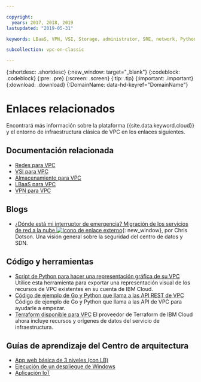 ```yaml
---

copyright:
  years: 2017, 2018, 2019
lastupdated: "2019-05-31"

keywords: LBaaS, VPN, VSI, Storage, administrator, SRE, network, Python, SDK, API, Go, code, script, example, migrating, terraform

subcollection: vpc-on-classic

---
```


{:shortdesc: .shortdesc}
{:new_window: target="_blank"}
{:codeblock: .codeblock}
{:pre: .pre}
{:screen: .screen}
{:tip: .tip}
{:important: .important}
{:download: .download}
{:DomainName: data-hd-keyref="DomainName"}

# Enlaces relacionados

Encontrará más información sobre la plataforma {{site.data.keyword.cloud}} y el entorno de infraestructura clásica de VPC en los enlaces siguientes.

## Documentación relacionada

* [Redes para VPC](/docs/vpc-on-classic-network?topic=vpc-on-classic-network-getting-started)
* [VSI para VPC](/docs/vpc-on-classic-vsi?topic=vpc-on-classic-vsi-getting-started)
* [Almacenamiento para VPC](/docs/vpc-on-classic-block-storage?topic=vpc-on-classic-block-storage-block-storage-getting-started#block-storage-getting-started)
* [LBaaS para VPC](/docs/vpc-on-classic-network?topic=vpc-on-classic-network---using-load-balancers-in-ibm-cloud-vpc#--using-load-balancers-in-ibm-cloud-vpc)
* [VPN para VPC](/docs/vpc-on-classic-network?topic=vpc-on-classic-network---using-vpn-with-your-vpc#--using-vpn-with-your-vpc)


## Blogs

*  [¿Dónde está mi interruptor de emergencia? Migración de los servicios de red a la nube ![Icono de enlace externo](../../icons/launch-glyph.svg "Icono de enlace externo")](https://www.ibm.com/w3-techblog/wcp/2018/09/migrating-network-services/){: new_window}, por Chris Dotson. Una visión general sobre la seguridad del centro de datos y SDN.

## Código y herramientas

* [Script de Python para hacer una representación gráfica de su VPC](https://github.com/l2fprod/vpc-diagram-exporter) Utilice esta herramienta para exportar una representación visual de los recursos de VPC existentes en su cuenta de IBM Cloud.
* [Código de ejemplo de Go y Python que llama a las API REST de VPC](https://github.com/IBM-Cloud/vpc-api-samples) Código de ejemplo de Go y Python que llama a las API de VPC para ayudarle a empezar.
* [Terraform disponible para VPC](https://ibm-cloud.github.io/tf-ibm-docs/index.html) El proveedor de Terraform de IBM Cloud ahora incluye recursos y orígenes de datos del servicio de infraestructura.

## Guías de aprendizaje del Centro de arquitectura

* [App web básica de 3 niveles (con LB)](https://github.com/ibm-cloud-architecture/tutorial-vpc-3tier-networking)
* [Ejecución de un despliegue de Windows](https://github.com/ibm-cloud-architecture/tutorial-vpc-windows_server)
* [Aplicación IoT](https://github.com/ibm-cloud-architecture/tutorial-vpc-IoT_service)
